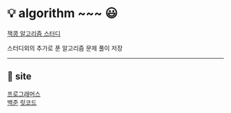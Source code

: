 # :bulb: algorithm ~~~ :smiley:

[잭콩 알고리즘 스터디](https://github.com/jyb2605/jackkong_algo)

스터디외의 추가로 푼 알고리즘 문제 풀이 저장

---

## :pushpin: site

[프로그래머스](https://programmers.co.kr/)</br>
[백준](https://www.acmicpc.net/)
[릿코드](https://leetcode.com/)
